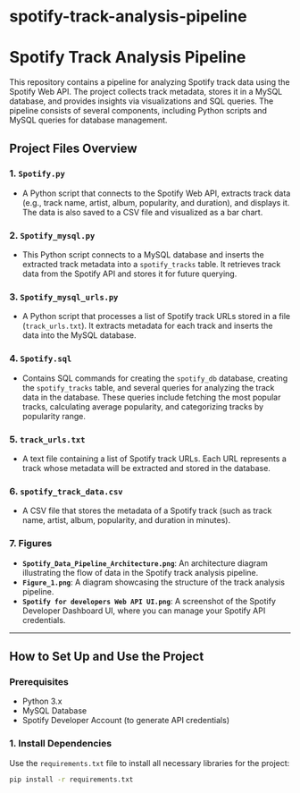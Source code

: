 # spotify-track-analysis-pipeline

# Spotify Track Analysis Pipeline

This repository contains a pipeline for analyzing Spotify track data using the Spotify Web API. The project collects track metadata, stores it in a MySQL database, and provides insights via visualizations and SQL queries. The pipeline consists of several components, including Python scripts and MySQL queries for database management.

## Project Files Overview

### 1. **`Spotify.py`**
   - A Python script that connects to the Spotify Web API, extracts track data (e.g., track name, artist, album, popularity, and duration), and displays it. The data is also saved to a CSV file and visualized as a bar chart.

### 2. **`Spotify_mysql.py`**
   - This Python script connects to a MySQL database and inserts the extracted track metadata into a `spotify_tracks` table. It retrieves track data from the Spotify API and stores it for future querying.

### 3. **`Spotify_mysql_urls.py`**
   - A Python script that processes a list of Spotify track URLs stored in a file (`track_urls.txt`). It extracts metadata for each track and inserts the data into the MySQL database.

### 4. **`Spotify.sql`**
   - Contains SQL commands for creating the `spotify_db` database, creating the `spotify_tracks` table, and several queries for analyzing the track data in the database. These queries include fetching the most popular tracks, calculating average popularity, and categorizing tracks by popularity range.

### 5. **`track_urls.txt`**
   - A text file containing a list of Spotify track URLs. Each URL represents a track whose metadata will be extracted and stored in the database.

### 6. **`spotify_track_data.csv`**
   - A CSV file that stores the metadata of a Spotify track (such as track name, artist, album, popularity, and duration in minutes).

### 7. **Figures**
   - **`Spotify_Data_Pipeline_Architecture.png`**: An architecture diagram illustrating the flow of data in the Spotify track analysis pipeline.
   - **`Figure_1.png`**: A diagram showcasing the structure of the track analysis pipeline.
   - **`Spotify for developers Web API UI.png`**: A screenshot of the Spotify Developer Dashboard UI, where you can manage your Spotify API credentials.

---

## How to Set Up and Use the Project

### Prerequisites
- Python 3.x
- MySQL Database
- Spotify Developer Account (to generate API credentials)

### 1. **Install Dependencies**

Use the `requirements.txt` file to install all necessary libraries for the project:

```bash
pip install -r requirements.txt

